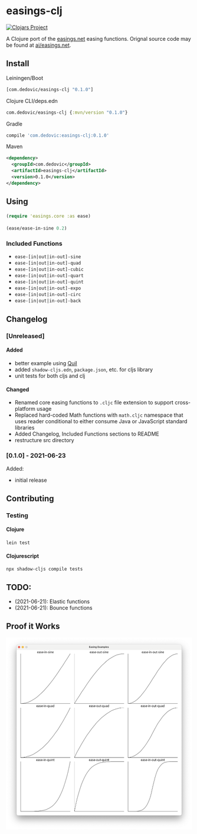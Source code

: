# easings-clj

[![Clojars Project](https://img.shields.io/clojars/v/com.dedovic/easings-clj.svg)](https://clojars.org/com.dedovic/easings-clj)

A Clojure port of the [easings.net](https://easings.net) easing functions. Orignal source code may be found at [ai/easings.net](https://github.com/ai/easings.net).

## Install
Leiningen/Boot
```clojure
[com.dedovic/easings-clj "0.1.0"]
```
Clojure CLI/deps.edn
```clojure
com.dedovic/easings-clj {:mvn/version "0.1.0"}
```
Gradle
```groovy
compile 'com.dedovic:easings-clj:0.1.0'
```
Maven
```xml
<dependency>
  <groupId>com.dedovic</groupId>
  <artifactId>easings-clj</artifactId>
  <version>0.1.0</version>
</dependency>
```
## Using
```clj
(require 'easings.core :as ease)

(ease/ease-in-sine 0.2)
```

### Included Functions
- `ease-[in|out|in-out]-sine`
- `ease-[in|out|in-out]-quad`
- `ease-[in|out|in-out]-cubic`
- `ease-[in|out|in-out]-quart`
- `ease-[in|out|in-out]-quint`
- `ease-[in|out|in-out]-expo`
- `ease-[in|out|in-out]-circ`
- `ease-[in|out|in-out]-back`

## Changelog
### [Unreleased]
#### Added
- better example using [Quil](quil.info)
- added `shadow-cljs.edn`, `package.json`, etc. for cljs library
- unit tests for both cljs and clj
#### Changed
- Renamed core easing functions to `.cljc` file extension to support cross-platform usage
- Replaced hard-coded Math functions with `math.cljc` namespace that uses reader conditional to either consume Java or JavaScript standard libraries
- Added Changelog, Included Functions sections to README
- restructure src directory
### [0.1.0] - 2021-06-23
Added:
- initial release

## Contributing
### Testing
#### Clojure
```console
lein test
```

#### Clojurescript
```console
npx shadow-cljs compile tests
```

## TODO:
- (2021-06-21): Elastic functions
- (2021-06-21): Bounce functions

## Proof it Works
![docs/render.jpg](./docs/render.png)
